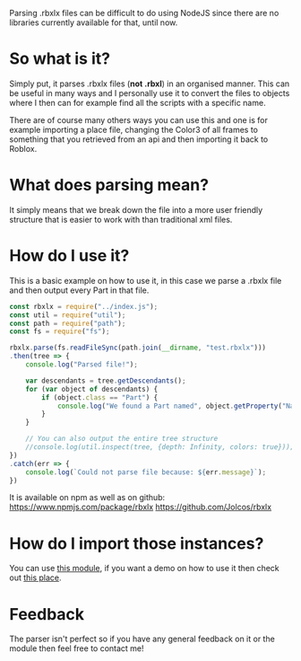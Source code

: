 Parsing .rbxlx files can be difficult to do using NodeJS since there are no libraries currently available for that, until now.

# So what is it?
Simply put, it parses .rbxlx files (**not .rbxl**) in an organised manner. This can be useful in many ways and I personally use it to convert the files to objects where I then can for example find all the scripts with a specific name.

There are of course many others ways you can use this and one is for example importing a place file, changing the Color3 of all frames to something that you retrieved from an api and then importing it back to Roblox.

# What does parsing mean?
It simply means that we break down the file into a more user friendly structure that is easier to work with than traditional xml files.

# How do I use it?
This is a basic example on how to use it, in this case we parse a .rbxlx file and then output every Part in that file.
```js
const rbxlx = require("../index.js");
const util = require("util");
const path = require("path");
const fs = require("fs");

rbxlx.parse(fs.readFileSync(path.join(__dirname, "test.rbxlx")))
.then(tree => {
    console.log("Parsed file!");

    var descendants = tree.getDescendants();
    for (var object of descendants) {
        if (object.class == "Part") {
            console.log("We found a Part named", object.getProperty("Name"));
        }
    }

    // You can also output the entire tree structure
    //console.log(util.inspect(tree, {depth: Infinity, colors: true}));
})
.catch(err => {
    console.log(`Could not parse file because: ${err.message}`);
})
```
It is available on npm as well as on github:
https://www.npmjs.com/package/rbxlx
https://github.com/Jolcos/rbxlx

# How do I import those instances?
You can use [this module](https://www.roblox.com/library/4778223327/rbxlx), if you want a demo on how to use it then check out [this place](https://www.roblox.com/games/4778333674/rbxlx).

# Feedback
The parser isn't perfect so if you have any general feedback on it or the module then feel free to contact me!